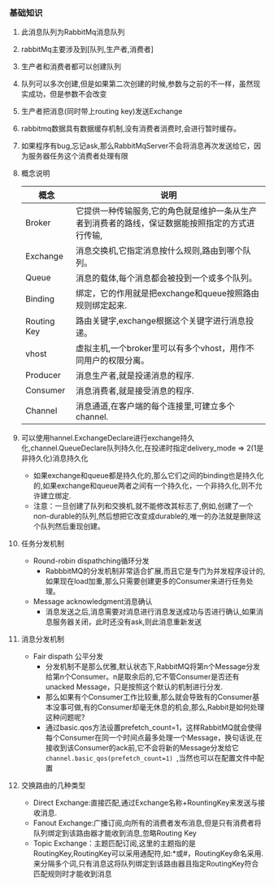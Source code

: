 ### 基础知识
1. 此消息队列为RabbitMq消息队列
2. rabbitMq主要涉及到[队列,生产者,消费者]
3. 生产者和消费者都可以创建队列
4. 队列可以多次创建,但是如果第二次创建的时候,参数与之前的不一样，虽然现实成功，但是参数不会改变
5. 生产者把消息(同时带上routing key)发送Exchange
6. rabbitmq数据具有数据缓存机制,没有消费者消费时,会进行暂时缓存。
7. 如果程序有bug,忘记ask,那么RabbitMqServer不会将消息再次发送给它，因为服务器任务这个消费者处理有限
8. 概念说明

    | 概念  |   说明  |
    |---|  --- |
    |Broker|它提供一种传输服务,它的角色就是维护一条从生产者到消费者的路线，保证数据能按照指定的方式进行传输,| 
    |Exchange|消息交换机,它指定消息按什么规则,路由到哪个队列。 |
    |Queue|消息的载体,每个消息都会被投到一个或多个队列。 |
    |Binding|绑定，它的作用就是把exchange和queue按照路由规则绑定起来.| 
    |Routing Key|路由关键字,exchange根据这个关键字进行消息投递。 |
    |vhost|虚拟主机,一个broker里可以有多个vhost，用作不同用户的权限分离。| 
    |Producer|消息生产者,就是投递消息的程序. |
    |Consumer|消息消费者,就是接受消息的程序. |
    |Channel|消息通道,在客户端的每个连接里,可建立多个channel.|
9. 可以使用hannel.ExchangeDeclare进行exchange持久化,channel.QueueDeclare队列持久化,在投递时指定delivery_mode => 2(1是非持久化)消息持久化
    - 如果exchange和queue都是持久化的,那么它们之间的binding也是持久化的,如果exchange和queue两者之间有一个持久化，一个非持久化,则不允许建立绑定.
    - 注意：一旦创建了队列和交换机,就不能修改其标志了,例如,创建了一个non-durable的队列,然后想把它改变成durable的,唯一的办法就是删除这个队列然后重现创建。 

10. 任务分发机制
    - Round-robin dispathching循环分发
        - RabbbitMQ的分发机制非常适合扩展,而且它是专门为并发程序设计的,如果现在load加重,那么只需要创建更多的Consumer来进行任务处理。
    - Message acknowledgment消息确认
        - 消息发送之后,消息需要对消息进行消息发送成功与否进行确认,如果消息服务器关闭，此时还没有ask,则此消息重新发送
11. 消息分发机制
    - Fair dispath 公平分发
        - 分发机制不是那么优雅,默认状态下,RabbitMQ将第n个Message分发给第n个Consumer。n是取余后的,它不管Consumer是否还有unacked Message，只是按照这个默认的机制进行分发. 
        - 那么如果有个Consumer工作比较重,那么就会导致有的Consumer基本没事可做,有的Consumer却毫无休息的机会,那么,Rabbit是如何处理这种问题呢?
        - 通过basic.qos方法设置prefetch_count=1，这样RabbitMQ就会使得每个Consumer在同一个时间点最多处理一个Message，换句话说,在接收到该Consumer的ack前,它不会将新的Message分发给它
            `channel.basic_qos(prefetch_count=1) `,当然也可以在配置文件中配置
            
12. 交换路由的几种类型
    - Direct Exchange:直接匹配,通过Exchange名称+RountingKey来发送与接收消息.
    - Fanout Exchange:广播订阅,向所有的消费者发布消息,但是只有消费者将队列绑定到该路由器才能收到消息,忽略Routing Key
    - Topic Exchange：主题匹配订阅,这里的主题指的是RoutingKey,RoutingKey可以采用通配符,如:*或#，RoutingKey命名采用.来分隔多个词,只有消息这将队列绑定到该路由器且指定RoutingKey符合匹配规则时才能收到消息
